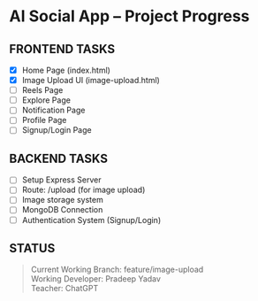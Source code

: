 # AI Social App – Project Progress

## FRONTEND TASKS
- [x] Home Page (index.html)
- [x] Image Upload UI (image-upload.html)
- [ ] Reels Page
- [ ] Explore Page
- [ ] Notification Page
- [ ] Profile Page
- [ ] Signup/Login Page

## BACKEND TASKS
- [ ] Setup Express Server
- [ ] Route: /upload (for image upload)
- [ ] Image storage system
- [ ] MongoDB Connection
- [ ] Authentication System (Signup/Login)

## STATUS
> Current Working Branch: feature/image-upload  
> Working Developer: Pradeep Yadav  
> Teacher: ChatGPT